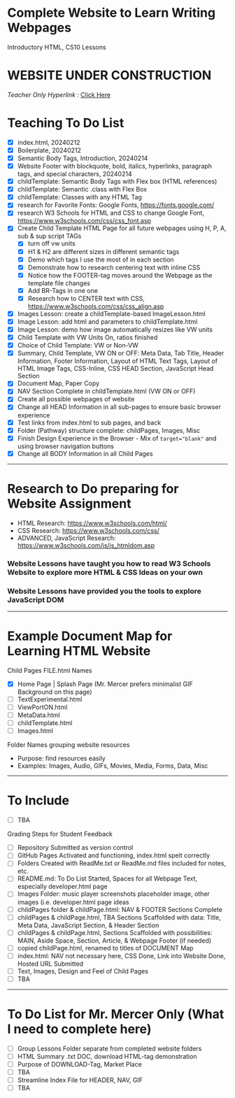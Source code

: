 # Complete Website to Learn Writing Webpages
Introductory HTML, CS10 Lessons

# WEBSITE UNDER CONSTRUCTION

*Teacher Only Hyperlink* : <a href="https://github.com/QEHS-Websites/LearningHTML.github.io?tab=readme-ov-file#to-do-list-for-mr-mercer-only-what-i-need-to-complete-here">Click Here</a>

# Teaching To Do List
- [x] index.html, 20240212
- [x] Boilerplate, 20240212
- [x] Semantic Body Tags, Introduction, 20240214
- [x] Website Footer with blockquote, bold, italics, hyperlinks, paragraph tags, and special characters, 20240214
- [x] childTemplate: Semantic Body Tags with Flex box (HTML references)
- [x] childTemplate: Semantic .class with Flex Box
- [x] childTemplate: Classes with any HTML Tag
- [x] research for Favorite Fonts: Google Fonts, https://fonts.google.com/
- [x] research W3 Schools for HTML and CSS to change Google Font, https://www.w3schools.com/css/css_font.asp
- [x] Create Child Template HTML Page for all future webpages using H, P, A, sub & sup script TAGs
  - [x] turn off vw units
  - [x] H1 & H2 are different sizes in different semantic tags
  - [x] Demo which tags I use the most of in each section
  - [x] Demonstrate how to research centering text with inline CSS
  - [x] Notice how the FOOTER-tag moves around the Webpage as the template file changes
  - [x] Add BR-Tags in one one
  - [x] Research how to CENTER text with CSS, https://www.w3schools.com/css/css_align.asp
- [x] Images Lesson: create a childTemplate-based ImageLesson.html
- [x] Image Lesson: add html and parameters to childTemplate.html
- [x] Image Lesson: demo how image automatically resizes like VW units
- [x] Child Template with VW Units On, ratios finished
- [x] Choice of Child Template: VW or Non-VW
- [x] Summary, Child Template, VW ON or OFF: Meta Data, Tab Title, Header Information, Footer Information, Layout of HTML Text Tags, Layout of HTML Image Tags, CSS-Inline, CSS HEAD Section, JavaScript Head Section
- [x] Document Map, Paper Copy
- [x] NAV Section Complete in childTemplate.html (VW ON or OFF)
- [x] Create all possible webpages of website
- [x] Change all HEAD Information in all sub-pages to ensure basic browser experience
- [x] Test links from index.html to sub pages, and back
- [x] Folder (Pathway) structure complete: childPages, Images, Misc
- [x] Finish Design Experience in the Browser
      - Mix of ```target="blank"``` and using browser navigation buttons
- [x] Change all BODY Information in all Child Pages

---

# Research to Do preparing for Website Assignment
- HTML Research: https://www.w3schools.com/html/
- CSS Research: https://www.w3schools.com/css/
- ADVANCED, JavaScript Research: https://www.w3schools.com/js/js_htmldom.asp

### Website Lessons have taught you how to read W3 Schools Website to explore more HTML & CSS Ideas on your own

### Website Lessons have provided you the tools to explore JavaScript DOM

---

# Example Document Map for Learning HTML Website

Child Pages FILE.html Names
- [x] Home Page | Splash Page (Mr. Mercer prefers minimalist GIF Background on this page)
- [ ] TextExperimental.html
- [ ] ViewPortON.html
- [ ] MetaData.html
- [ ] childTemplate.html
- [ ] Images.html

Folder Names grouping website resources
- Purpose: find resources easily
- Examples: Images, Audio, GIFs, Movies, Media, Forms, Data, Misc

---

# To Include
- [ ] TBA

Grading Steps for Student Feedback
- [ ] Repository Submitted as version control
- [ ] GitHub Pages Activated and functioning, index.html spelt correctly
- [ ] Folders Created with ReadMe.txt or ReadMe.md files included for notes, etc.
- [ ] README.md: To Do List Started, Spaces for all Webpage Text, especially developer.html page
- [ ] Images Folder: music player screenshots placeholder image, other images (i.e. developer.html page ideas
- [ ] childPages folder & childPage.html: NAV & FOOTER Sections Complete
- [ ] childPages & childPage.html, TBA Sections Scaffolded with data: Title, Meta Data, JavaScript Section, & Header Section 
- [ ] childPages & childPage.html, Sections Scaffolded with possibilities: MAIN, Aside Space, Section, Article, & Webpage Footer (if needed)
- [ ] copied childPage.html, renamed to titles of DOCUMENT Map
- [ ] index.html: NAV not necessary here, CSS Done, Link into Website Done, Hosted URL Submitted
- [ ] Text, Images, Design and Feel of Child Pages
- [ ] TBA

---

# To Do List for Mr. Mercer Only (What I need to complete here)
- [ ] Group Lessons Folder separate from completed website folders
- [ ] HTML Summary .txt DOC, download HTML-tag demonstration
- [ ] Purpose of DOWNLOAD-Tag, Market Place
- [ ] TBA
- [ ] Streamline Index File for HEADER, NAV, GIF
- [ ] TBA